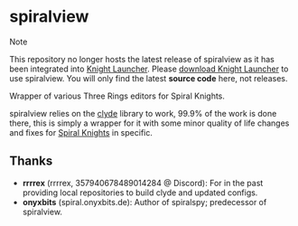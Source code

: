 # spiralview
> [!NOTE]
> This repository no longer hosts the latest release of spiralview as it has been integrated into [Knight Launcher](https://github.com/lucasluqui/KnightLauncher). Please [download Knight Launcher](https://github.com/lucasluqui/KnightLauncher/releases/latest) to use spiralview. You will only find the latest **source code** here, not releases.

Wrapper of various Three Rings editors for Spiral Knights.

spiralview relies on the [clyde](https://github.com/threerings/clyde) library to work, 99.9% of the work is done there, 
this is simply a wrapper for it with some minor quality of life changes and fixes for [Spiral Knights](https://spiralknights.com) in specific.

## Thanks
- **rrrrex** (rrrrex, 357940678489014284 @ Discord): For in the past providing local repositories to build clyde and updated configs.
- **onyxbits** (spiral.onyxbits.de): Author of spiralspy; predecessor of spiralview.
